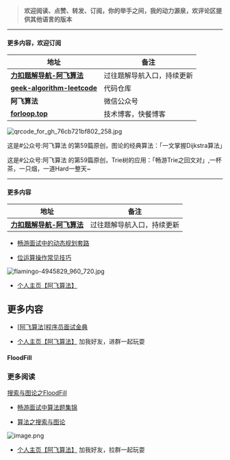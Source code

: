 


> **欢迎阅读、点赞、转发、订阅，你的举手之间，我的动力源泉，欢评论区提供其他语言的版本**



---

#### **更多内容，欢迎订阅**

| 地址                                                      | 备注                       |
| ------------------------------------------------------------ | -------------------------- |
| [**力扣题解导航-阿飞算法**](https://wat1r.github.io/2020/09/03/leetcode-manualscripts-navigator/) | 过往题解导航入口，持续更新 |
| [**geek-algorithm-leetcode**](https://github.com/wat1r/geek-algorithm-leetcode) | 代码仓库                   |
| **阿飞算法**                                                    | 微信公众号     |
| [**forloop.top**](http://forloop.top)                            | 技术博客，快餐博客         |


![qrcode_for_gh_76cb721bf802_258.jpg](https://pic.leetcode-cn.com/1efb09949e376b9cd1662efee85650d04c96dbf7a24985ce7d5cd75b5c3e3c7f-qrcode_for_gh_76cb721bf802_258.jpg)





这是#公众号:阿飞算法 的第59篇原创，图论的经典算法：「一文掌握Dijkstra算法」



这是#公众号:阿飞算法 的第59篇原创，Trie树的应用：「畅游Trie之回文对」,一杯茶，一只烟，一道Hard一整天~





---

#### **更多内容**

| 地址                                                      | 备注                       |
| ------------------------------------------------------------ | -------------------------- |
| [**力扣题解导航-阿飞算法**](https://wat1r.github.io/2020/09/03/leetcode-manualscripts-navigator/) | 过往题解导航入口，持续更新 |



- [畅游面试中的动态规划套路](https://blog.csdn.net/wat1r/article/details/114377702?spm=1001.2014.3001.5501)

- [位运算操作常见技巧](https://blog.csdn.net/wat1r/article/details/114298873?spm=1001.2014.3001.5501)



![flamingo-4945829_960_720.jpg](https://pic.leetcode-cn.com/1615799010-XXykji-flamingo-4945829_960_720.jpg)


- [个人主页【阿飞算法】](https://blog.csdn.net/wat1r/article/details/117533156)




## **更多内容**
- [[阿飞算法]程序员面试金典](https://blog.csdn.net/wat1r/category_11056661.html)

- [个人主页【阿飞算法】](https://blog.csdn.net/wat1r/article/details/117533156) 加我好友，进群一起玩耍



#### FloodFill

### 更多阅读

[搜索与图论之FloodFill](https://blog.csdn.net/wat1r/article/details/113702607)

- [畅游面试中算法题集锦](https://blog.csdn.net/wat1r/article/details/115614680)




- [算法之搜索与图论](https://blog.csdn.net/wat1r/article/details/113528460)


![image.png](https://pic.leetcode-cn.com/1612578565-prDZec-image.png)

- [个人主页【阿飞算法】](https://blog.csdn.net/wat1r/article/details/117533156) 加我好友，拉群一起玩耍